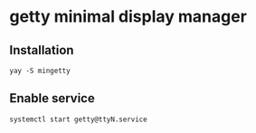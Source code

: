 # getty minimal display manager

## Installation
```
yay -S mingetty
```

## Enable service
```
systemctl start getty@ttyN.service
```
